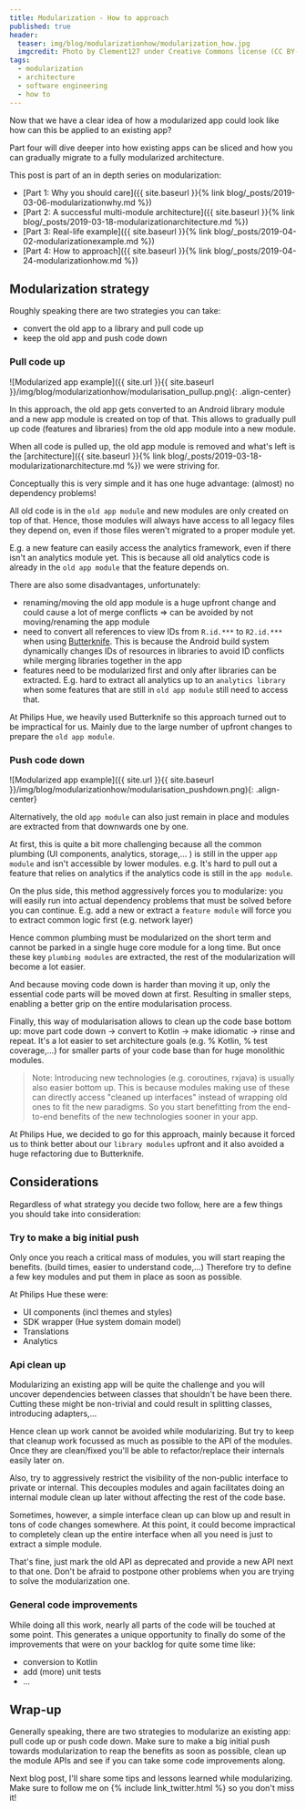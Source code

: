 ```yaml
---
title: Modularization - How to approach
published: true
header:
  teaser: img/blog/modularizationhow/modularization_how.jpg
  imgcredit: Photo by Clement127 under Creative Commons license (CC BY-NC-ND 2.0), https://www.flickr.com/photos/clement127/15004844674, cropped
tags:
  - modularization
  - architecture
  - software engineering
  - how to
---
```

Now that we have a clear idea of how a modularized app could look like how can this be applied to an existing app?

Part four will dive deeper into how existing apps can be sliced and how you can gradually migrate to a fully modularized architecture.

>
This post is part of an in depth series on modularization:
- [Part 1: Why you should care]({{ site.baseurl }}{% link blog/_posts/2019-03-06-modularizationwhy.md %})
- [Part 2: A successful multi-module architecture]({{ site.baseurl }}{% link blog/_posts/2019-03-18-modularizationarchitecture.md %})
- [Part 3: Real-life example]({{ site.baseurl }}{% link blog/_posts/2019-04-02-modularizationexample.md %})
- [Part 4: How to approach]({{ site.baseurl }}{% link blog/_posts/2019-04-24-modularizationhow.md %})

## Modularization strategy
Roughly speaking there are two strategies you can take:

- convert the old app to a library and pull code up
- keep the old app and push code down

### Pull code up
![Modularized app example]({{ site.url }}{{ site.baseurl }}/img/blog/modularizationhow/modularisation_pullup.png){: .align-center}

In this approach, the old app gets converted to an Android library module and a new app module is created on top of that. This allows to gradually pull up code (features and libraries) from the old app module into a new module.

When all code is pulled up, the old app module is removed and what's left is the [architecture]({{ site.baseurl }}{% link blog/_posts/2019-03-18-modularizationarchitecture.md %}) we were striving for.

Conceptually this is very simple and it has one huge advantage: (almost) no dependency problems!

All old code is in the `old app module` and new modules are only created on top of that. Hence, those modules will always have access to all legacy files they depend on, even if those files weren't migrated to a proper module yet.

E.g. a new feature can easily access the analytics framework, even if there isn't an analytics module yet. This is because all old analytics code is already in the `old app module` that the feature depends on.

There are also some disadvantages, unfortunately:

- renaming/moving the old app module is a huge upfront change and could cause a lot of merge conflicts => can be avoided by not moving/renaming the app module
- need to convert all references to view IDs from `R.id.***` to `R2.id.***` when using [Butterknife](https://github.com/JakeWharton/butterknife). This is because the Android build system dynamically changes IDs of resources in libraries to avoid ID conflicts while merging libraries together in the app
- features need to be modularized first and only after libraries can be extracted. E.g. hard to extract all analytics up to an `analytics library` when some features that are still in `old app module` still need to access that.

At Philips Hue, we heavily used Butterknife so this approach turned out to be impractical for us. Mainly due to the large number of upfront changes to prepare the `old app module`.

### Push code down
![Modularized app example]({{ site.url }}{{ site.baseurl }}/img/blog/modularizationhow/modularisation_pushdown.png){: .align-center}

Alternatively, the old `app module` can also just remain in place and modules are extracted from that downwards one by one.

At first, this is quite a bit more challenging because all the common plumbing (UI components, analytics, storage,... ) is still in the upper `app module` and isn't accessible by lower modules. e.g. It's hard to pull out a feature that relies on analytics if the analytics code is still in the `app module`.

On the plus side, this method aggressively forces you to modularize: you will easily run into actual dependency problems that must be solved before you can continue. E.g. add a new or extract a `feature module` will force you to extract common logic first (e.g. network layer)

Hence common plumbing must be modularized on the short term and cannot be parked in a single huge core module for a long time. But once these key `plumbing modules` are extracted, the rest of the modularization will become a lot easier.

And because moving code down is harder than moving it up, only the essential code parts will be moved down at first. Resulting in smaller steps, enabling a better grip on the entire modularisation process.

Finally, this way of modularisation allows to clean up the code base bottom up: move part code down -> convert to Kotlin -> make idiomatic -> rinse and repeat. It's a lot easier to set architecture goals (e.g. % Kotlin, % test coverage,...) for smaller parts of your code base than for huge monolithic modules.

> Note: Introducing new technologies (e.g. coroutines, rxjava) is usually also easier bottom up. This is because modules making use of these can directly access "cleaned up interfaces" instead of wrapping old ones to fit the new paradigms. So you start benefitting from the end-to-end benefits of the new technologies sooner in your app.

At Philips Hue, we decided to go for this approach, mainly because it forced us to think better about our `library modules` upfront and it also avoided a huge refactoring due to Butterknife.

## Considerations
Regardless of what strategy you decide two follow, here are a few things you should take into consideration:

### Try to make a big initial push
Only once you reach a critical mass of modules, you will start reaping the benefits. (build times, easier to understand code,...) Therefore try to define a few key modules and put them in place as soon as possible.

At Philips Hue these were:
- UI components (incl themes and styles)
- SDK wrapper (Hue system domain model)
- Translations
- Analytics

### Api clean up
Modularizing an existing app will be quite the challenge and you will uncover dependencies between classes that shouldn't be have been there. Cutting these might be non-trivial and could result in splitting classes, introducing adapters,...

Hence clean up work cannot be avoided while modularizing. But try to keep that cleanup work focussed as much as possible to the API of the modules. Once they are clean/fixed you'll be able to refactor/replace their internals easily later on.

Also, try to aggressively restrict the visibility of the non-public interface to private or internal. This decouples modules and again facilitates doing an internal module clean up later without affecting the rest of the code base.

Sometimes, however, a simple interface clean up can blow up and result in tons of code changes somewhere. At this point, it could become impractical to completely clean up the entire interface when all you need is just to extract a simple module.

That's fine, just mark the old API as deprecated and provide a new API next to that one. Don't be afraid to postpone other problems when you are trying to solve the modularization one.

### General code improvements
While doing all this work, nearly all parts of the code will be touched at some point. This generates a unique opportunity to finally do some of the improvements that were on your backlog for quite some time like:

- conversion to Kotlin
- add (more) unit tests
- ...

## Wrap-up
Generally speaking, there are two strategies to modularize an existing app: pull code up or push code down. Make sure to make a big initial push towards modularization to reap the benefits as soon as possible, clean up the module APIs and see if you can take some code improvements along.

Next blog post, I'll share some tips and lessons learned while modularizing. Make sure to follow me on {% include link_twitter.html %} so you don't miss it!
